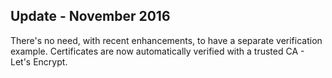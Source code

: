 ## Update - November 2016

There's no need, with recent enhancements, to have a separate verification example. Certificates are now automatically verified with a trusted CA - Let's Encrypt.

